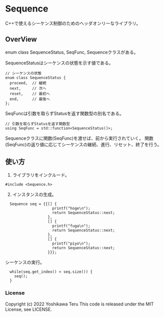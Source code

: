 # Sequence
C++で使えるシーケンス制御のためのヘッダオンリーなライブラリ。

## OverView
enum class SequenceStatus, SeqFunc, Sequenceクラスがある。

SequenceStatusはシーケンスの状態を示す値である。
```
// シーケンスの状態
enum class SequenceStatus {
  proceed,  // 継続
  next,     // 次へ
  reset,    // 最初へ
  end,      // 最後へ
};
```
SeqFuncは引数を取らずStatusを返す関数型の別名である。
```
// 引数を取らずStatusを返す関数型
using SeqFunc = std::function<SequenceStatus()>;
```
Sequenceクラスに関数(SeqFunc)を渡せば、前から実行されていく。
関数(SeqFunc)の返り値に応じてシーケンスの継続、進行、リセット、終了を行う。

## 使い方
1. ライブラリをインクルード。
```
#include <Sequence.h>
```

2. インスタンスの生成。
```
  Sequence seq = {{[] {
                     printf("hoge\n");
                     return SequenceStatus::next;
                   },
                   [] {
                     printf("fuga\n");
                     return SequenceStatus::next;
                   },
                   [] {
                     printf("piyo\n");
                     return SequenceStatus::next;
                   }}};
```

シーケンスの実行。
```
  while(seq.get_index() < seq.size()) {
    seq();
  }
```

### License
Copyright (c) 2022 Yoshikawa Teru
This code is released under the MIT License, see LICENSE.
